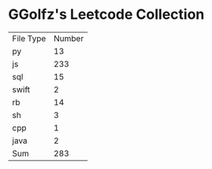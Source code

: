 # GGolfz's Leetcode Collection

<table><tr><td>File Type</td><td>Number</td></tr><tr><td>py</td><td>13</td></tr><tr><td>js</td><td>233</td></tr><tr><td>sql</td><td>15</td></tr><tr><td>swift</td><td>2</td></tr><tr><td>rb</td><td>14</td></tr><tr><td>sh</td><td>3</td></tr><tr><td>cpp</td><td>1</td></tr><tr><td>java</td><td>2</td></tr><tr><td>Sum</td><td>283</td></tr></table>